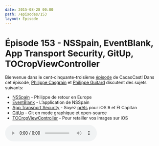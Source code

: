 ```yaml
---
date: 2015-08-28 00:00
path: /episodes/153
layout: Episode
---
```

# Épisode 153 - NSSpain, EventBlank, App Transport Security, GitUp, TOCropViewController
<p>Bienvenue dans le cent-cinquante-troisième <a href="https://cacaocast.com/media/cacaocast_153.m4a" title="CacaoCast Episode 153">épisode</a> de CacaoCast! Dans cet épisode, <a href="http://www.twitter.com/philippec" title="Philippe Casgrain sur Twitter">Philippe Casgrain</a> et <a href="http://www.twitter.com/philippeguitard" title="Philippe Guitard sur Twitter">Philippe Guitard</a> discutent des sujets suivants:</p>
<ul><li><a href="http://nsspain.com/2015/speakers/" title="NSSpain">NSSpain</a> - Philippe de retour en Europe</li>
<li><a href="https://medium.com/@marin.todorov/why-i-decided-to-create-a-free-conference-iphone-app-59447ce6e98f" title="EventBlank">EventBlank</a> - L’application de NSSpain</li>
<li><a href="http://timekl.com/blog/2015/08/21/shipping-an-app-with-app-transport-security/" title="App Transport Security">App Transport Security</a> - Soyez <a href="https://developer.apple.com/library/prerelease/ios/technotes/App-Transport-Security-Technote/index.html#//apple_ref/doc/uid/TP40016240" title="Technote Apple">prêts</a> pour iOS 9 et El Capitan</li>
<li><a href="https://github.com/git-up/GitUp" title="GitUp">GitUp</a> - Git en mode graphique et open-source</li>
<li><a href="http://www.timoliver.com.au/2015/06/21/tocropviewcontroller-an-open-source-image-cropper-for-ios/" title="TOCropViewController">TOCropViewController</a> - Pour retailler vos images sur iOS</li>
</ul>
<p><audio controls><source src="https://cacaocast.com/media/cacaocast_153.m4a" type="audio/mpeg"><source src="https://cacaocast.com/media/cacaocast_153.m4a" type="audio/mp4">Votre navigateur ne supporte pas l'élément audio / Your browser does not support the audio element.</audio></p>
